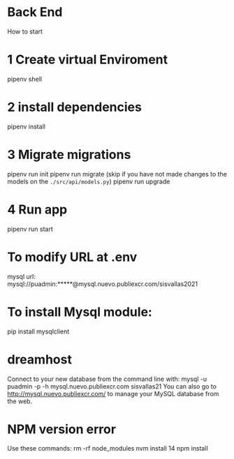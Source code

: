 # Back End

How to start

# 1 Create virtual Enviroment
pipenv shell

# 2 install dependencies 
pipenv install

# 3 Migrate migrations 
pipenv run init
pipenv run migrate   (skip if you have not made changes to the models on the `./src/api/models.py`)
pipenv run upgrade

# 4 Run app
pipenv run start


# To modify URL at .env
mysql url: mysql://puadmin:*****@mysql.nuevo.publiexcr.com/sisvallas2021

# To install Mysql module: 
 pip install mysqlclient

 # dreamhost
 Connect to your new database from the command line with:
 mysql -u puadmin -p -h mysql.nuevo.publiexcr.com sisvallas21
 You can also go to http://mysql.nuevo.publiexcr.com/ to   manage your MySQL database from the web. 

 # NPM version error
  Use these commands:
    rm -rf node_modules
    nvm install 14
    npm install